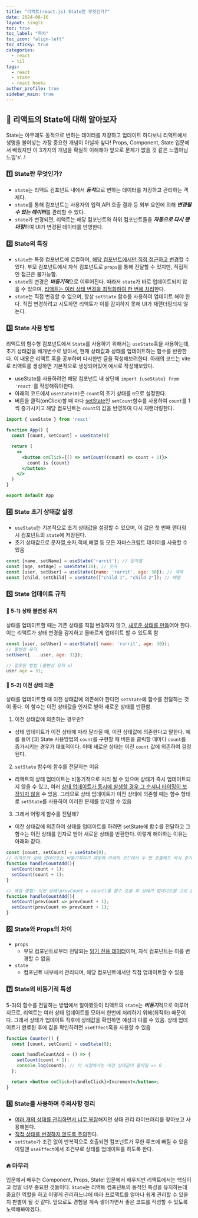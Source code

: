 ```yaml
---
title: "리액트(react.js) State란 무엇인가?"
date: 2024-08-16
layout: single
toc: true
toc_label: "목차"
toc_icon: "align-left"
toc_sticky: true
categories:
  - react
  - til
tags:
  - react
  - state
  - react hooks
author_profile: true
sidebar_main: true
---
```



## :ledger: 리액트의 State에 대해 알아보자
State는 아무래도 동적으로 변하는 데이터를 저장하고 업데이트 하다보니 리액트에서 생명을 불어넣는 가장 중요한 개념이 아닐까 싶다! Props, Component, State 입문에서 배웠지만 이 3가지의 개념을 확실히 이해해야 앞으로 문제가 없을 것 같은 느낌아님느낌's'..!

### :one: State란 무엇인가?
- `state`는 리액트 컴포넌트 내에서 ***동적***으로 변하는 데이터를 저장하고 관리하는 객체다.
- `state`를 통해 컴포넌트는 사용자의 입력,API 호출 결과 등 외부 요인에 의해 ***변경될 수 있는 데이터***를 관리할 수 있다.
- `state`가 변경되면, 리액트는 해당 컴포넌트와 하위 컴포넌트들을 ***자동으로 다시 랜더링***하여 UI가 변경된 데이터를 반영한다.

### :two: State의 특징
- `state`는 특정 컴포넌트에 로컬하며, <u>해당 컴포넌트에서만 직접 접근하고 변경</u>할 수 있다. 부모 컴포넌트에서 자식 컴포넌트로 `props`를 통해 전달할 수 있지만, 직접적인 접근은 불가능함.
- `state`의 변경은 ***비동기적***으로 이루어진다. 따라서 `state`가 바로 업데이트되지 않을 수 있으며, <u>리액트는 여러 상태 변경을 최적화하여 한 번에 처리</u>한다.
- `state`는 직접 변경할 수 없으며, 항상 `setState` 함수를 사용하여 업데이트 해야 한다. 직접 변경하려고 시도하면 리액트가 이를 감지하지 못해 UI가 재랜더링되지 않는다.

### :three: State 사용 방법
리액트의 함수형 컴포넌트에서 `State`를 사용하기 위해서는 `useState`훅을 사용하는데, 초기 상태값을 배개변수로 받아서, 현재 상태값과 상태를 업데이트하는 함수를 반환한다. 이 내용은 리액트 훅을 공부하며 다시한번 글을 작성해보려한다. 아래의 코드는 vite로 리액트를 생성하면 기본적으로 생성되어있어 예시로 작성해보았다.

- useState를 사용하려면 해당 컴포넌트 내 상단에 `import {useState} from 'react'`를 작성해줘야한다.
- 아래의 코드에서 `useState(0)`은 `count`의 초기 상태를 `0`으로 설정한다.
- 버튼을 클릭(onClick)할 때 마다 <u>setState</u>인 `setCount`함수를 사용하여 `count`를 1씩 증가시키고 해당 컴포넌트는 `count`의 값을 반영하여 다시 재랜더링한다.

```jsx
import { useState } from 'react'

function App() {
  const [count, setCount] = useState(0)

  return (
    <>
      <button onClick={() => setCount((count) => count + 1)}>
        count is {count}
      </button>
    </>
  )
}

export default App
```

### :four: State 초기 상태값 설정
- `useState`는 기본적으로 초기 상태값을 설정할 수 있으며, 이 값은 첫 번째 랜더링 시 컴포넌트의 `state`에 저장된다.
- 초기 상태값으로 문자열,숫자,객체,배열 등 모든 자바스크립트 데이터를 사용할 수 있음
```jsx
const [name, setName] = useState('rarrit'); // 문자열
const [age, setAge] = useState(30); // 숫자
const [user, setUser] = useState({name: 'rarrit', age: 30}); // 객체
const [child, setChild] = useState(["child 1", "child 2"]); // 배열
```

### :five: State 업데이트 규칙
#### :pushpin: 5-1) 상태 불변성 유지
상태를 업데이트할 때는 기존 상태를 직접 변경하지 않고, <u>새로운 상태를 만들</u>어야 한다. 이는 리액트가 상태 변경을 감지하고 올바르게 업데이트 할 수 있도록 함

```jsx
const [user, setUser] = userState({ name: 'rarrit', age: 30});
// 불변성 유지
setUser({ ...user, age: 31});

// 잘못된 방법 (불변성 유지 x)
user.age = 31; 
```

#### :pushpin: 5-2) 이전 상태 의존
상태를 업데이트할 때 이전 상태값에 의존해야 한다면 `setState`에 함수를 전달하는 것이 좋다. 이 함수는 이전 상태값을 인자로 받아 새로운 상태를 반환함.
1. 이전 상태값에 의존하는 경우란?
  - 상태 업데이트가 이전 상태에 따라 달라질 때, 이전 상태값에 의존한다고 말한다. 예를 들어 [3] State 사용방법의 `count`를 구현할 때 버튼을 클릭할 때마다 `count`를 증가시키는 경우가 대표적이다. 이때 새로운 상태는 이전 `count` 값에 의존하여 걸정된다.

2. `setState` 함수에 함수를 전달하는 이유
  - 리액트의 상태 업데이트는 비동기적으로 처리 될 수 있으며 상태가 즉시 업데이트되지 않을 수 있고, 여러 <u>상태 업데이트가 동시에 발생할 경우 그 순서나 타이밍이 보장되지 않을</u> 수 있음. 그러므로 상태 업데이트가 이전 상태에 의존할 때는 함수 형태로 `setState`를 사용하여 이러한 문제를 방지할 수 있음

3. 그래서 어떻게 함수를 전달해?
  - 이전 상태값에 의존하여 상태를 업데이트를 하려면 setState에 함수를 전달하고 그 함수는 이전 상태를 인자로 받아 새로운 상태를 반환한다. 이렇게 해야하는 이유는 아래와 같다.

```jsx
const [count, setCount] = useState(0);
// 리액트의 상태 업데이트는 비동기적이기 때문에 아래의 코드에서 두 번 호출해도 씩식 증가함
function handleCountAdd(){
  setCount(count + 1);
  setCount(count + 1);
}

// 해결 방법: 이전 상태(prevCount = count)를 함수 호출 후 상태가 업데이트됨 고로 2씩 증가함
function handleCountAdd(){
  setCount(prevCount => prevCount + 1);
  setCount(prevCount => prevCount + 1);
}
```

### :six: State와 Props의 차이
- `props`
  - 부모 컴포넌트로부터 전달되는 <u>읽기 전용 데이터</u>이며, 자식 컴포넌트는 이를 변경할 수 없음
- `state`
  - 컴포넌트 내부에서 관리되며, 해당 컴포넌트에서만 직접 업데이트할 수 있음

### :seven: State의 비동기적 특성
5-3)의 함수를 전달하는 방법에서 알아봤듯이 리액트의 `state`는 ***비동기***적으로 이루어지므로, 리액트는 여러 상태 업데이트를 모아서 한번에 처리하기 위해(최적화) 때문이다. 그래서 상태가 업데이트 직후에 상태값을 확인하면 예상과 다를 수 있음. 상태 업데이트가 완료된 후에 값을 확인하려면 `useEffect`훅을 사용할 수 있음

```jsx
function Counter() {
  const [count, setCount] = useState(0);

  const handleCountAdd = () => {
    setCount(count + 1);
    console.log(count); // 이 시점에서는 이전 상태값이 출력됨 => 0
  };

  return <button onClick={handleClick}>Increment</button>;
}
```

### :eight: State를 사용하며 주의사항 정리
- <u>여러 개의 상태를 관리하면서 너무 복잡</u>해지면 상태 관리 라이브러리를 찾아보고 사용해본다.
- <u>직접 상태를 변경하지 않도록 주의</u>한다.
- `setState`가 조건 없이 반복적으로 호출되면 컴포넌트가 무한 루프에 빠질 수 있음 이럴땐 `useEffect`에서 조건부로 상태를 업데이트를 하도록 한다.

### :fire: 마무리
입문에서 배우는 Component, Props, State! 입문에서 배우지만 리액트에서는 핵심이고 정말 너무 중요한 것들이다. `State`는 리액트 컴포넌트의 동적인 특성을 유지하는데 중요한 역할을 하고 어떻게 관리하느냐에 따라 프로젝트를 얼마나 쉽게 관리할 수 있을지 판별이 될 것 같다. 앞으로도 경험을 계속 쌓아가면서 좋은 코드를 작성할 수 있도록 노력해봐야겠다.